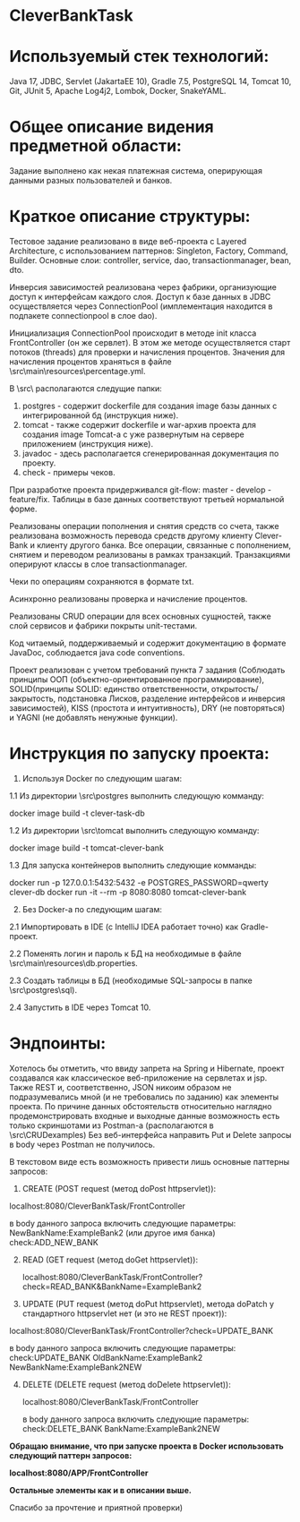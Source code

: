 # CleverBankTask

# Используемый стек технологий:
Java 17, JDBC, Servlet (JakartaEE 10), Gradle 7.5, PostgreSQL 14, Tomcat 10, Git, JUnit 5, Apache Log4j2, Lombok, Docker, SnakeYAML.
# Общее описание видения предметной области:
Задание выполнено как некая платежная система, оперирующая данными разных пользователей и банков.

# Краткое описание структуры:
Тестовое задание реализовано в виде веб-проекта c Layered Architecture, с использованием паттернов: Singleton, Factory, Command, Builder.
Основные слои: controller, service, dao, transactionmanager, bean, dto.

Инверсия зависимостей реализована через фабрики, организующие доступ к интерфейсам каждого слоя.
Доступ к базе данных в JDBC осуществляется через ConnectionPool (имплементация находится в подпакете connectionpool в слое dao).

Инициализация ConnectionPool происходит в методе init класса FrontController (он же сервлет).
В этом же методе осуществляется старт потоков (threads) для проверки и начисления процентов.
Значения для начисления процентов храняться в файле \src\main\resources\percentage.yml.

В \src\ располагаются следущие папки:
1. postgres - содержит dockerfile для создания image базы данных с интегрированной бд (инструкция ниже).
2. tomcat - также содержит dockerfile и war-архив проекта для создания image Tomcat-a с уже развернутым на сервере приложением (инструкция ниже).
3. javadoc - здесь располагается сгенерированная документация по проекту.
4. check - примеры чеков.

При разработке проекта придерживался git-flow: master - develop - feature/fix.
Таблицы в базе данных соответствуют третьей нормальной форме.

Реализованы операции пополнения и снятия средств со счета, также реализована возможность перевода средств другому клиенту Clever-Bank и клиенту другого банка.
Все операции, связанные с пополнением, снятием и переводом реализованы в рамках транзакций. Транзакциями оперируют классы в слое transactionmanager.

Чеки по операциям сохраняются в формате txt.

Асинхронно реализованы проверка и начисление процентов.

Реализованы CRUD операции для всех основных сущностей, также слой сервисов и фабрики покрыты unit-тестами.

Код читаемый, поддерживаемый и содержит документацию в формате JavaDoc, соблюдается java code conventions.

Проект реализован с учетом требований пункта 7 задания (Соблюдать принципы ООП (объектно-ориентированное программирование), SOLID(принципы SOLID: единство ответственности, открытость/закрытость, подстановка Лисков, разделение интерфейсов и инверсия зависимостей), KISS (простота и интуитивность), DRY (не повторяться) и YAGNI (не добавлять ненужные функции).

# Инструкция по запуску проекта:
1. Используя Docker по следующим шагам:

1.1 Из директории \src\postgres выполнить следующую комманду:

   docker image build -t clever-task-db

1.2 Из директории \src\tomcat выполнить следующую комманду:

   docker image build -t tomcat-clever-bank

1.3 Для запуска контейнеров выполнить следующие комманды:

   docker run -p 127.0.0.1:5432:5432 -e POSTGRES_PASSWORD=qwerty clever-db
   docker run -it --rm -p 8080:8080 tomcat-clever-bank

2. Без Docker-a по следующим шагам:

2.1 Импортировать в IDE (c IntelliJ IDEA работает точно) как Gradle-проект.

2.2 Поменять логин и пароль к БД на необходимые в файле \src\main\resources\db.properties.

2.3 Создать таблицы в БД (необходимые SQL-запросы в папке \src\postgres\sql).

2.4 Запустить в IDE через Tomcat 10.
   
# Эндпоинты:

Хотелось бы отметить, что ввиду запрета на Spring и Hibernate, проект создавался как классическое веб-приложение на сервлетах и jsp. 
Также REST и, соответственно, JSON никоим образом не подразумевались мной (и не требовались по заданию) как элементы проекта.
По причине данных обстоятельств относительно наглядно продемонстрировать входные и выходные данные возможность есть только скриншотами из Postman-a
(располагаются в \src\CRUDexamples)
Без веб-интерфейса направить Put и Delete запросы в body через Postman не получилось.

В текстовом виде есть возможность привести лишь основные паттерны запросов:
1. CREATE (POST request (метод doPost httpservlet)):

localhost:8080/CleverBankTask/FrontController

   в body данного запроса включить следующие параметры:
   NewBankName:ExampleBank2 (или другое имя банка)
   check:ADD_NEW_BANK

2. READ (GET request (метод doGet httpservlet)):

   localhost:8080/CleverBankTask/FrontController?check=READ_BANK&BankName=ExampleBank2

3. UPDATE (PUT request (метод doPut httpservlet), метода doPatch у стандартного httpservlet нет (и это не REST проект)):

localhost:8080/CleverBankTask/FrontController?check=UPDATE_BANK

   в body данного запроса включить следующие параметры:
   check:UPDATE_BANK
   OldBankName:ExampleBank2
   NewBankName:ExampleBank2NEW

4. DELETE (DELETE request (метод doDelete httpservlet)):

   localhost:8080/CleverBankTask/FrontController

   в body данного запроса включить следующие параметры:
   check:DELETE_BANK
   BankName:ExampleBank2NEW

**Обращаю внимание, что при запуске проекта в Docker использовать следующий паттерн запросов:**

**localhost:8080/APP/FrontController**

**Остальные элементы как и в описании выше.**

Спасибо за прочтение и приятной проверки)
